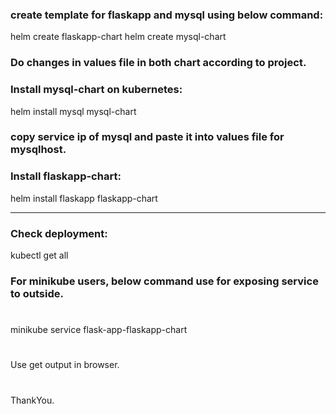 ### create template for flaskapp and mysql using below command:
helm create flaskapp-chart
helm create mysql-chart

### Do changes in values file in both chart according to project.
### Install mysql-chart on kubernetes:
helm install mysql mysql-chart

### copy service ip of mysql  and paste it into values file for mysqlhost.

### Install flaskapp-chart:
helm install flaskapp flaskapp-chart

-------------------------------------------------------
### Check deployment:
kubectl get all

### For minikube users, below command use for exposing service to outside.
#
minikube service flask-app-flaskapp-chart
#
Use get output in browser.
#
ThankYou.
